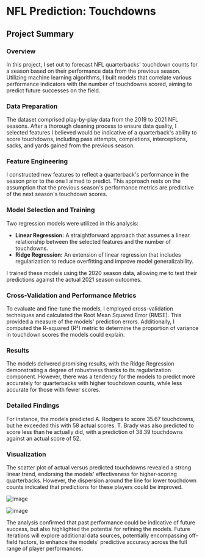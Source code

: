 # NFL Prediction: Touchdowns

## Project Summary

### Overview
In this project, I set out to forecast NFL quarterbacks' touchdown counts for a season based on their performance data from the previous season. Utilizing machine learning algorithms, I built models that correlate various performance indicators with the number of touchdowns scored, aiming to predict future successes on the field.

### Data Preparation
The dataset comprised play-by-play data from the 2019 to 2021 NFL seasons. After a thorough cleaning process to ensure data quality, I selected features I believed would be indicative of a quarterback's ability to score touchdowns, including pass attempts, completions, interceptions, sacks, and yards gained from the previous season.

### Feature Engineering
I constructed new features to reflect a quarterback's performance in the season prior to the one I aimed to predict. This approach rests on the assumption that the previous season's performance metrics are predictive of the next season's touchdown scores.

### Model Selection and Training
Two regression models were utilized in this analysis:
- **Linear Regression:** A straightforward approach that assumes a linear relationship between the selected features and the number of touchdowns.
- **Ridge Regression:** An extension of linear regression that includes regularization to reduce overfitting and improve model generalizability.

I trained these models using the 2020 season data, allowing me to test their predictions against the actual 2021 season outcomes.

### Cross-Validation and Performance Metrics
To evaluate and fine-tune the models, I employed cross-validation techniques and calculated the Root Mean Squared Error (RMSE). This provided a measure of the models' prediction errors. Additionally, I computed the R-squared (R²) metric to determine the proportion of variance in touchdown scores the models could explain.

### Results
The models delivered promising results, with the Ridge Regression demonstrating a degree of robustness thanks to its regularization component. However, there was a tendency for the models to predict more accurately for quarterbacks with higher touchdown counts, while less accurate for those with fewer scores.

### Detailed Findings
For instance, the models predicted A. Rodgers to score 35.67 touchdowns, but he exceeded this with 58 actual scores. T. Brady was also predicted to score less than he actually did, with a prediction of 38.39 touchdowns against an actual score of 52.

### Visualization
The scatter plot of actual versus predicted touchdowns revealed a strong linear trend, endorsing the models' effectiveness for higher-scoring quarterbacks. However, the dispersion around the line for lower touchdown counts indicated that predictions for these players could be improved.

![image](https://github.com/prayagpadwal/NFL-prediction-touchdowns/assets/65147413/f197dff8-3689-4011-983d-77c87c4c48f1)

![image](https://github.com/prayagpadwal/NFL-prediction-touchdowns/assets/65147413/08458325-c536-483b-98ea-0a5a2b8e0980)

The analysis confirmed that past performance could be indicative of future success, but also highlighted the potential for refining the models. Future iterations will explore additional data sources, potentially encompassing off-field factors, to enhance the models' predictive accuracy across the full range of player performances.
